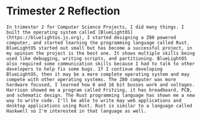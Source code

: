 # Trimester 2 Reflection

	In trimester 2 for Computer Science Projects, I did many things. I built the operating system called [BlueLightOS](https://bluelightos.js.org), I started designing a Z80 powered computer, and started learning the programming language called Rust. BlueLightOS started out small but has become a successful project, in my opinion the project is the best one. It shows multiple skills being used like debugging, writing scripts, and partitioning. BlueLightOS also required some communication skills because I had to talk to other developers to help fix some bugs. If I continue developing BlueLightOS, then it may be a more complete operating system and may compete with other operating systems. The Z80 computer was more hardware focused, I learned how 8 and 16 bit busses work and voltages. Harrison showed me a program called Fritzing, it has breadboard, PCB, and schematic design. The Rust programming language has shown me a new way to write code. I'll be able to write may web applications and desktop applications using Rust. Rust is similar to a language called Haskwell so I'm interested in that language as well.
